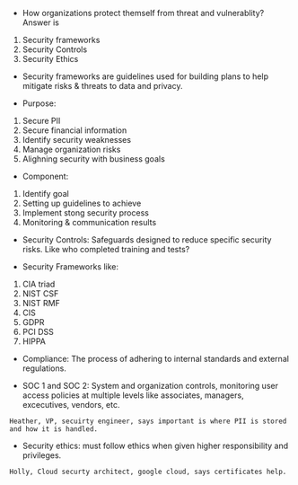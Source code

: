 - How organizations protect themself from threat and vulnerablity? Answer is 
1. Security frameworks
2. Security Controls
3. Security Ethics

- Security frameworks are guidelines used for building plans to help mitigate risks & threats to data and privacy.

- Purpose:
1. Secure PII
2. Secure financial information
3. Identify security weaknesses
4. Manage organization risks
5. Alighning security with business goals

- Component:
1. Identify goal
2. Setting up guidelines to achieve
3. Implement stong security process
4. Monitoring & communication results

- Security Controls: Safeguards designed to reduce specific security risks. Like who completed training and tests?

- Security Frameworks like:
1. CIA triad
2. NIST CSF
3. NIST RMF
4. CIS
5. GDPR
6. PCI DSS
7. HIPPA

- Compliance: The process of adhering to internal standards and external regulations.

- SOC 1 and SOC 2: System and organization controls, monitoring user access policies at multiple levels like associates, managers, excecutives, vendors, etc.

```
Heather, VP, secuirty engineer, says important is where PII is stored and how it is handled.
```

- Security ethics: must follow ethics when given higher responsibility and privileges.

```
Holly, Cloud securty architect, google cloud, says certificates help.
```
